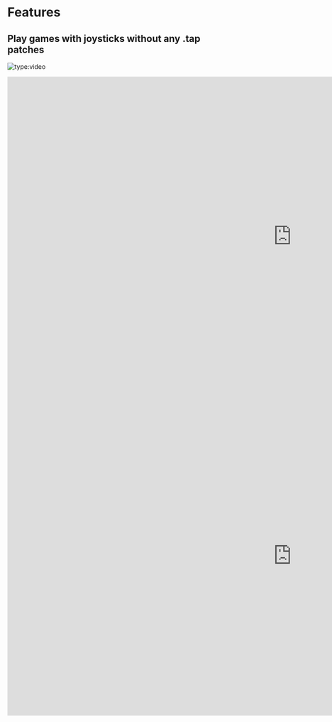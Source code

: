 # Features

## Play games with joysticks without any .tap patches

![type:video](https://www.youtube.com/watch?v=PrAyLQF1j1w)

<div class="video-wrapper">
  <iframe width="1280" height="720" src="https://www.youtube.com/watch?v=PrAyLQF1j1w" frameborder="0" allowfullscreen></iframe>
</div>


<iframe width="1280" height="720" src="https://www.youtube.com/watch?v=PrAyLQF1j1w" frameborder="0" allow="accelerometer; autoplay; clipboard-write; encrypted-media; gyroscope; picture-in-picture" allowfullscreen></iframe>
